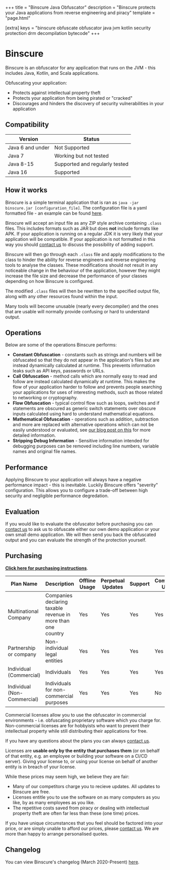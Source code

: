 +++
title = "Binscure Java Obfuscator"
description = "Binscure protects your Java applications from reverse engineering and piracy"
template = "page.html"

[extra]
keys = "binscure obfuscate obfuscator java jvm kotlin security protection drm decompilation bytecode"
+++

# Binscure

Binscure is an obfuscator for any application that runs on the JVM - this includes Java, Kotlin, and Scala applications.

Obfuscating your application:
* Protects against intellectual property theft
* Protects your application from being pirated or "cracked"
* Discourages and hinders the discovery of security vulnerabilities in your application

## Compatibility

|Version | Status|
|---|---|
|Java 6 and under|Not Supported|
|Java 7|Working but not tested|
|Java 8-15|Supported and regularly tested|
|Java 16|Supported|

## How it works

Binscure is a simple terminal application that is ran as `java -jar binscure.jar [configuration_file]`.
The configuration file is a yaml formatted file - an example can be found [here](https://github.com/binclub/BinscureDocumentation/blob/master/exampleConfig.yml).

Binscure will accept an input file as any ZIP style archive containing `.class` files.
This includes formats such as JAR but does **not** include formats like APK.
If your application is running on a regular JDK it is very likely that your application will be compatible.
If your application is not formatted in this way you should [contact us](/contact) to discuss the possibility of adding support.

Binscure will then go through each `.class` file and apply modifications to the class to hinder the ability for reverse engineers and reverse engineering tools to analyse the classes.
These modifications should not result in any noticeable change in the behaviour of the application, however they might increase the file size and decrease the performance of your classes depending on how Binscure is configured.

The modified `.class` files will then be rewritten to the specified output file, along with any other resources found within the input.

Many tools will become unusable (nearly every decompiler) and the ones that are usable will normally provide confusing or hard to understand output.

## Operations

Below are some of the operations Binscure performs:

* **Constant Obfuscation** - constants such as strings and numbers will be obfuscated so that they do not appear in the application's files but are instead dynamically calculated at runtime. This prevents information leaks such as API keys, passwords or URLs.
* **Call Obfuscation** - method calls which are normally easy to read and follow are instead calculated dynamically at runtime. This makes the flow of your application harder to follow and prevents people searching your applications for uses of interesting methods, such as those related to networking or cryptography.
* **Flow Obfuscation** - typical control flow such as loops, switches and if statements are obscured as generic switch statements over obscure inputs calculated using hard to understand mathematical equations.
* **Mathematical Obfuscation** - operations such as addition, subtraction and more are replaced with alternative operations which can not be easily understood or evaluated, see [our blog post on this](https://blog.binclub.dev/006-Mixed-Boolean-Arithmetic/) for more detailed information.
* **Stripping Debug Information** - Sensitive information intended for debugging purposes can be removed including line numbers, variable names and original file names.

## Performance

Applying Binscure to your application will always have a negative performance impact - this is inevitable.
Luckily Binscure offers "severity" configuration.
This allows you to configure a trade-off between high security and negligible performance degredation.

## Evaluation

If you would like to evaluate the obfuscator before purchasing you can [contact us](/contact) to ask us to obfuscate either our own demo application or your own small demo application.
We will then send you back the obfuscated output and you can evaluate the strength of the protection yourself.

## Purchasing

**[Click here for purchasing instructions](/purchasing)**.

|Plan Name                  |Description                                                 |Offline Usage     |Perpetual Updates |Support           |Commercial Usage  |Source Access|Price (GBP) |
|---------------------------|------------------------------------------------------------|------------------|------------------|------------------|------------------|------------------|------|
|Multinational Company      |Companies declaring taxable revenue in more than one country|<green>Yes</green>|<green>Yes</green>|<green>Yes</green>|<green>Yes</green>|<green>Yes</green>|£5,000|
|Partnership or company     |Non-individual legal entities                               |<green>Yes</green>|<green>Yes</green>|<green>Yes</green>|<green>Yes</green>|<red>No</red>     |£1,000|
|Individual (Commercial)    |Individuals                                                 |<green>Yes</green>|<green>Yes</green>|<green>Yes</green>|<green>Yes</green>|<red>No</red>     |£250  |
|Individual (Non-Commercial)|Individuals for non-commercial purposes                     |<green>Yes</green>|<green>Yes</green>|<green>Yes</green>|<red>No</red>     |<red>No</red>     |£100  |

Commercial licenses allow you to use the obfuscator in commercial environments - i.e. obfuscating proprietary software which you charge for.
Non-commercial licenses are for hobbyists who want to prevent their intellectual property while still distributing their applications for free.

If you have any questions about the plans you can always [contact us](/contact).

Licenses are **usable only by the entity that purchases them** (or on behalf of that entity, e.g. an employee or building your software on a CI/CD server).
Giving your license to, or using your license on behalf of another entity is in breach of your license.

While these prices may seem high, we believe they are fair:
* Many of our competitors charge you to recieve updates. All updates to Binscure are free.
* Licenses entitle you to use the software on as many computers as you like, by as many employees as you like.
* The repetitive costs saved from piracy or dealing with intellectual property theft are often far less than these (one time) prices.

If you have unique circumstances that you feel should be factored into your price, or are simply unable to afford our prices, please [contact us](/contact).
We are more than happy to arrange personalised quotes.

## Changelog

You can view Binscure's changelog (March 2020-Present) [here](/binscure/changelog).
